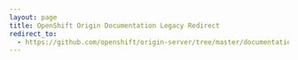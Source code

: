 ```yaml
---
layout: page
title: OpenShift Origin Documentation Legacy Redirect
redirect_to:
  - https://github.com/openshift/origin-server/tree/master/documentation/oo_cartridge_developers_guide.adoc
---
```

